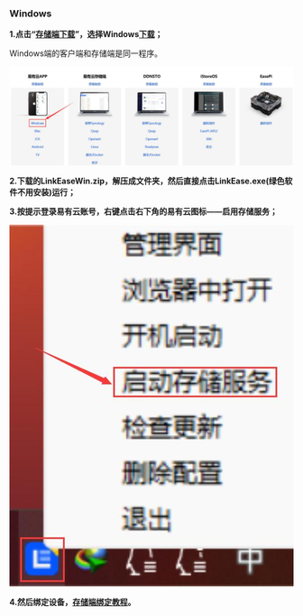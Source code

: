 ### Windows

**1.点击“[存储端下载](https://fw.koolcenter.com/binary/LinkEase/Client/LinkEaseWin.zip)”，选择Windows[下载](https://doc.linkease.com/downloads/)；**

Windows端的客户端和存储端是同一程序。

![win1.jpg](./windows/win1.jpg)

**2.下载的LinkEaseWin.zip，解压成文件夹，然后直接点击LinkEase.exe(绿色软件不用安装)运行；**

**3.按提示登录易有云账号，右键点击右下角的易有云图标——启用存储服务；**

![win2.jpg](./windows/win2.jpg)

**4.然后绑定设备，[存储端绑定教程](/zh/guide/linkease_app/bind.md)。**
